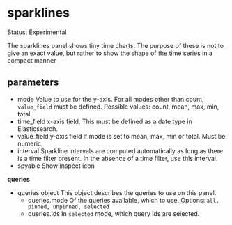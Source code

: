 # sparklines

Status: Experimental

The sparklines panel shows tiny time charts. The purpose of these is not to give an exact value, but rather to show the shape of the time series in a compact manner

## parameters

* mode
    Value to use for the y-axis. For all modes other than count, `value_field` must be defined. Possible values: count, mean, max, min, total.
* time_field
    x-axis field. This must be defined as a date type in Elasticsearch.
* value_field
    y-axis field if mode is set to mean, max, min or total. Must be numeric.
* interval
    Sparkline intervals are computed automatically as long as there is a time filter present. In the absence of a time filter, use this interval.
* spyable
    Show inspect icon

**queries**

* queries object
    This object describes the queries to use on this panel.
  * queries.mode
    Of the queries available, which to use. Options: `all, pinned, unpinned, selected`
  * queries.ids
    In `selected` mode, which query ids are selected.
